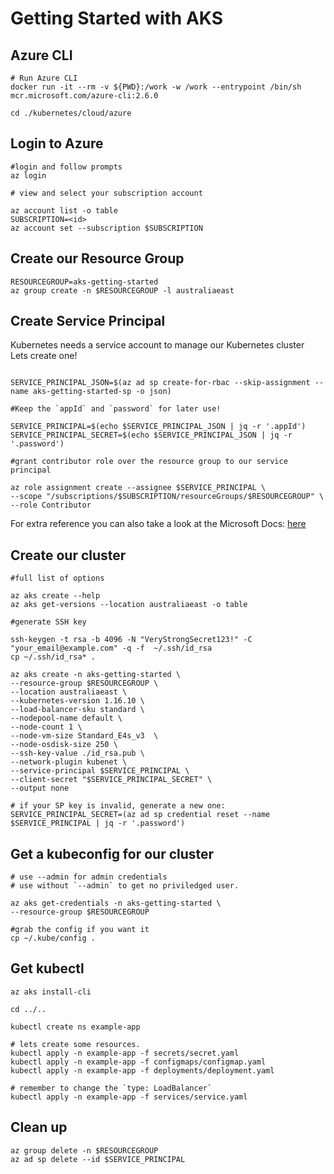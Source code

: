 # Getting Started with AKS

## Azure CLI

```
# Run Azure CLI
docker run -it --rm -v ${PWD}:/work -w /work --entrypoint /bin/sh mcr.microsoft.com/azure-cli:2.6.0

cd ./kubernetes/cloud/azure

```

## Login to Azure

```
#login and follow prompts
az login 

# view and select your subscription account

az account list -o table
SUBSCRIPTION=<id>
az account set --subscription $SUBSCRIPTION

```

## Create our Resource Group

```
RESOURCEGROUP=aks-getting-started
az group create -n $RESOURCEGROUP -l australiaeast

```
## Create Service Principal

Kubernetes needs a service account to manage our Kubernetes cluster </br>
Lets create one! </br>

```

SERVICE_PRINCIPAL_JSON=$(az ad sp create-for-rbac --skip-assignment --name aks-getting-started-sp -o json)

#Keep the `appId` and `password` for later use!

SERVICE_PRINCIPAL=$(echo $SERVICE_PRINCIPAL_JSON | jq -r '.appId')
SERVICE_PRINCIPAL_SECRET=$(echo $SERVICE_PRINCIPAL_JSON | jq -r '.password')

#grant contributor role over the resource group to our service principal

az role assignment create --assignee $SERVICE_PRINCIPAL \
--scope "/subscriptions/$SUBSCRIPTION/resourceGroups/$RESOURCEGROUP" \
--role Contributor

```
For extra reference you can also take a look at the Microsoft Docs: [here](https://github.com/MicrosoftDocs/azure-docs/blob/master/articles/aks/kubernetes-service-principal.md) </br>

## Create our cluster

```
#full list of options

az aks create --help
az aks get-versions --location australiaeast -o table

#generate SSH key

ssh-keygen -t rsa -b 4096 -N "VeryStrongSecret123!" -C "your_email@example.com" -q -f  ~/.ssh/id_rsa
cp ~/.ssh/id_rsa* .

az aks create -n aks-getting-started \
--resource-group $RESOURCEGROUP \
--location australiaeast \
--kubernetes-version 1.16.10 \
--load-balancer-sku standard \
--nodepool-name default \
--node-count 1 \
--node-vm-size Standard_E4s_v3  \
--node-osdisk-size 250 \
--ssh-key-value ./id_rsa.pub \
--network-plugin kubenet \
--service-principal $SERVICE_PRINCIPAL \
--client-secret "$SERVICE_PRINCIPAL_SECRET" \
--output none

# if your SP key is invalid, generate a new one:
SERVICE_PRINCIPAL_SECRET=(az ad sp credential reset --name $SERVICE_PRINCIPAL | jq -r '.password')
```

## Get a kubeconfig for our cluster

```
# use --admin for admin credentials
# use without `--admin` to get no priviledged user.

az aks get-credentials -n aks-getting-started \
--resource-group $RESOURCEGROUP

#grab the config if you want it
cp ~/.kube/config .

```

## Get kubectl

```
az aks install-cli

cd ../..

kubectl create ns example-app

# lets create some resources.
kubectl apply -n example-app -f secrets/secret.yaml
kubectl apply -n example-app -f configmaps/configmap.yaml
kubectl apply -n example-app -f deployments/deployment.yaml

# remember to change the `type: LoadBalancer`
kubectl apply -n example-app -f services/service.yaml

```

## Clean up 

```
az group delete -n $RESOURCEGROUP
az ad sp delete --id $SERVICE_PRINCIPAL
```
